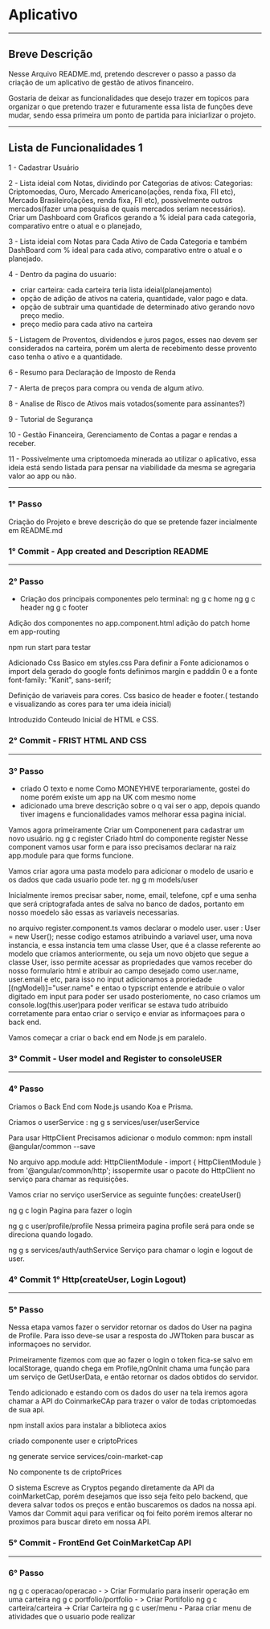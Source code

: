 # Aplicativo

***

## Breve Descrição

Nesse Arquivo README.md, pretendo descrever o passo a passo da criação de um aplicativo de gestão de ativos financeiro.

Gostaria de deixar as funcionalidades que desejo trazer em topicos para organizar o que pretendo trazer e futuramente essa lista de funções deve mudar, sendo essa primeira um ponto de partida para iniciarlizar o projeto.

***

## Lista de Funcionalidades 1

1 - Cadastrar Usuário

2 - Lista ideial com Notas, dividindo por Categorias de ativos:
Categorias: Criptomoedas, Ouro, Mercado Americano(ações, renda fixa, FII etc), Mercado Brasileiro(ações, renda fixa, FII etc), possivelmente outros mercados(fazer uma pesquisa de quais mercados seriam necessários). Criar um Dashboard com Graficos gerando a % ideial para cada categoria, comparativo entre o atual e o planejado,

3 - Lista ideial com Notas para Cada Ativo de Cada Categoria e também DashBoard com % ideal para cada ativo, comparativo entre o atual e o planejado.

4 - Dentro da pagina do usuario:
- criar  carteira: cada carteira teria lista ideial(planejamento) 
- opção de adição de ativos na cateria, quantidade, valor pago e data.
- opção de subtrair uma quantidade de determinado ativo gerando novo preço medio.
- preço medio para cada ativo na carteira

5 - Listagem de Proventos, dividendos e juros pagos, esses nao devem ser considerados na carteira, porém um alerta de recebimento desse provento caso tenha o ativo e a quantidade.

6 - Resumo para Declaração de Imposto de Renda

7 - Alerta de preços para compra ou venda de algum ativo.

8 - Analise de Risco de Ativos mais votados(somente para assinantes?)

9 - Tutorial de Segurança

10 - Gestão Financeira, Gerenciamento de Contas a pagar e rendas a receber.

11 - Possivelmente uma criptomoeda minerada ao utilizar o aplicativo, essa ideia está sendo listada para pensar na viabilidade da mesma se agregaria valor ao app ou não.

***

### 1° Passo

Criação do Projeto e breve descrição do que se pretende fazer incialmente em README.md

### 1° Commit - App created and Description README

***

### 2° Passo

- Criação dos principais componentes pelo terminal:
ng g c home
ng g c header
ng g c footer

Adição dos componentes no app.component.html
adição do patch home em app-routing

npm run start para testar 

Adicionado Css Basico em styles.css
Para definir a Fonte adicionamos o import dela gerado do google fonts
definimos margin e padddin 0 e a fonte 
font-family: "Kanit", sans-serif;

Definição de variaveis para cores.
Css basico de header e footer.( testando e visualizando as cores para ter uma ideia inicial)

Introduzido Conteudo Inicial de HTML e CSS.

### 2° Commit - FRIST HTML AND CSS

***

### 3° Passo

- criado O texto e nome Como MONEYHIVE terporariamente, gostei do nome porém existe um app na UK com mesmo nome
- adicionado uma breve descrição sobre o q vai ser o app, depois quando tiver imagens e funcionalidades vamos melhorar essa pagina inicial.

Vamos agora primeiramente Criar um Componenent para cadastrar um novo usuário.
ng g c register
Criado html do componente register
Nesse component vamos usar form e para isso precisamos declarar na raiz app.module para que forms funcione.

Vamos criar agora uma pasta modelo para adicionar o modelo de usario e os dados que cada usuario pode ter.
ng g m models/user

Inicialmente iremos precisar saber, nome, email, telefone, cpf e uma senha que será criptografada antes de salva no banco de dados, portanto em nosso moedelo são essas as variaveis necessarias.

no arquivo register.component.ts vamos declarar o modelo user.
user : User = new User(); nesse codigo estamos atribuindo a variavel user, uma nova instancia, e essa instancia tem uma classe User, que é a classe referente ao modelo que criamos anteriormente, ou seja um novo objeto que segue a classe User, isso permite acessar as propriedades que vamos receber do nosso formulario html e atribuir ao campo desejado como user.name, user.email e etc, para isso no input adicionamos a proriedade [(ngModel)]="user.name" e entao o typscript entende e atribuie o valor digitado em input para poder ser usado posteriomente, no caso criamos um console.log(this.user)para poder verificar se estava tudo atribuido corretamente para entao criar o serviço e enviar as informaçoes para o back end.

Vamos começar a criar o back end em Node.js em paralelo.

### 3° Commit - User model and Register to consoleUSER

***

### 4° Passo

Criamos o Back End com Node.js usando Koa e Prisma.

Criamos o userService : ng g s services/user/userService

Para usar HttpClient Precisamos adicionar o modulo common:
npm install @angular/common --save

No arquivo app.module add: HttpClientModule - import { HttpClientModule } from '@angular/common/http';
issopermite usar o pacote do HttpClient no serviço para chamar as requisições.

Vamos criar no serviço userService as seguinte funções:
createUser()

ng g c login
Pagina para fazer o login

ng g c user/profile/profile
Nessa primeira pagina profile será para onde se direciona quando logado.

ng g s services/auth/authService
Serviço para chamar o login e logout de user.

### 4° Commit 1° Http(createUser, Login Logout)

***

### 5° Passo 

Nessa etapa vamos fazer o servidor retornar os dados do User na pagina de Profile.
Para isso deve-se usar a resposta do JWTtoken para buscar as informaçoes no servidor.

Primeiramente fizemos com que ao fazer o login o token fica-se salvo em localStorage, quando chega em Profile,ngOnInit chama uma função para um serviço de GetUserData, e então retornar os dados obtidos do servidor.

Tendo adicionado e estando com os dados do user na tela iremos agora chamar a API do CoinmarkeCAp para trazer o valor de todas criptomoedas de sua api.

npm install axios para instalar a biblioteca axios 

criado componente user e criptoPrices

ng generate service services/coin-market-cap

No componente ts de criptoPrices

O sistema Escreve as Cryptos pegando diretamente da API da coinMarketCap, porém desejamos que isso seja feito pelo backend, que devera salvar todos os preços e então buscaremos os dados na nossa api. Vamos dar Commit aqui para verificar oq foi feito porém iremos alterar no proximos para buscar direto em nossa API.

### 5° Commit - FrontEnd Get CoinMarketCap API

***

### 6° Passo

ng g c operacao/operacao - > Criar Formulario para inserir operação em uma carteira
ng g c portfolio/portfolio - > Criar Portifolio
ng g c carteira/carteira -> Criar Carteira
ng g c user/menu - Paraa criar menu de atividades que o usuario pode realizar


